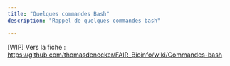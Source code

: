 ```yaml
---
title: "Quelques commandes Bash"
description: "Rappel de quelques commandes bash"

---
```


[WIP] Vers la fiche : https://github.com/thomasdenecker/FAIR_Bioinfo/wiki/Commandes-bash
